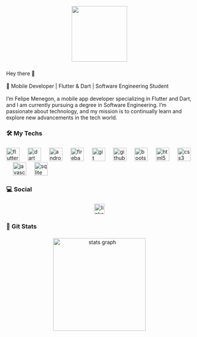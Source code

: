 <div align="center">
  <img height="150" src="https://i.postimg.cc/DwsSdhHB/femngnn.png"  />
</div>

###

<p align="left">Hey there 👋<br><br>🚀 Mobile Developer | Flutter & Dart | Software Engineering Student<br><br>I’m Felipe Menegon, a mobile app developer specializing in Flutter and Dart, and I am currently pursuing a degree in Software Engineering. I’m passionate about technology, and my mission is to continually learn and explore new advancements in the tech world.</p>

###

<h3 align="left">🛠 My Techs</h3>

###

<div align="left">
  <img src="https://cdn.jsdelivr.net/gh/devicons/devicon/icons/flutter/flutter-original.svg" height="36" alt="flutter logo"  />
  <img width="14" />
  <img src="https://cdn.jsdelivr.net/gh/devicons/devicon/icons/dart/dart-original.svg" height="36" alt="dart logo"  />
  <img width="14" />
  <img src="https://cdn.jsdelivr.net/gh/devicons/devicon/icons/androidstudio/androidstudio-original.svg" height="36" alt="androidstudio logo"  />
  <img width="14" />
  <img src="https://cdn.jsdelivr.net/gh/devicons/devicon/icons/firebase/firebase-plain.svg" height="36" alt="firebase logo"  />
  <img width="14" />
  <img src="https://cdn.jsdelivr.net/gh/devicons/devicon/icons/git/git-original.svg" height="36" alt="git logo"  />
  <img width="14" />
  <img src="https://cdn.jsdelivr.net/gh/devicons/devicon/icons/github/github-original.svg" height="36" alt="github logo"  />
  <img width="14" />
  <img src="https://cdn.jsdelivr.net/gh/devicons/devicon/icons/bootstrap/bootstrap-original.svg" height="36" alt="bootstrap logo"  />
  <img width="14" />
  <img src="https://cdn.jsdelivr.net/gh/devicons/devicon/icons/html5/html5-original.svg" height="36" alt="html5 logo"  />
  <img width="14" />
  <img src="https://cdn.jsdelivr.net/gh/devicons/devicon/icons/css3/css3-original.svg" height="36" alt="css3 logo"  />
  <img width="14" />
  <img src="https://cdn.jsdelivr.net/gh/devicons/devicon/icons/javascript/javascript-original.svg" height="36" alt="javascript logo"  />
  <img width="14" />
  <img src="https://cdn.jsdelivr.net/gh/devicons/devicon/icons/sqlite/sqlite-original.svg" height="36" alt="sqlite logo"  />
</div>

###

<h3 align="left">💻  Social</h3>

###

<div align="center">
  <a href="https://www.linkedin.com/in/femenegon/" target="_blank">
    <img src="https://img.shields.io/static/v1?message=LinkedIn&logo=linkedin&label=&color=0077B5&logoColor=white&labelColor=&style=for-the-badge" height="28" alt="linkedin logo"  />
  </a>
</div>

###

<h3 align="left">🔎 Git Stats</h3>

###

<div align="center">
  <img src="https://github-readme-stats.vercel.app/api?username=FelipeMenegon&hide_title=false&hide_rank=true&show_icons=true&include_all_commits=false&count_private=true&disable_animations=false&theme=dark&locale=en&hide_border=true&order=1" height="250" alt="stats graph"  />
</div>

###
